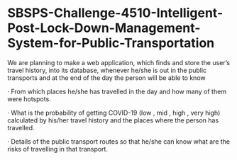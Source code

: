 # SBSPS-Challenge-4510-Intelligent-Post-Lock-Down-Management-System-for-Public-Transportation

We are planning to make a web application, which finds and store the user’s travel history, 
into its database, whenever he/she is out in the public transports and at the end of the day the person will be able to know

·  From which places he/she has travelled in the day and how many of them were hotspots.

·  What is the probability of getting COVID-19 (low , mid , high , very high) calculated by his/her travel history and the places where the person has travelled.

·  Details of the public transport routes so that he/she can know what are the risks of travelling in that transport.
